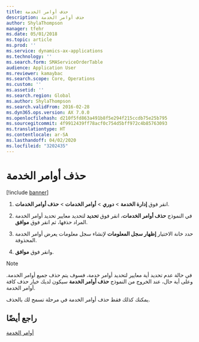 ```yaml
---
title: حذف أوامر الخدمة
description: حذف أوامر الخدمة
author: ShylaThompson
manager: tfehr
ms.date: 05/01/2018
ms.topic: article
ms.prod: ''
ms.service: dynamics-ax-applications
ms.technology: ''
ms.search.form: SMAServiceOrderTable
audience: Application User
ms.reviewer: kamaybac
ms.search.scope: Core, Operations
ms.custom: ''
ms.assetid: ''
ms.search.region: Global
ms.author: ShylaThompson
ms.search.validFrom: 2016-02-28
ms.dyn365.ops.version: AX 7.0.0
ms.openlocfilehash: d210f5fd863a491b8f5e294f215ccdb75e25b795
ms.sourcegitcommit: 4f9912439ff78acf0c754d5bff972c4b85763093
ms.translationtype: HT
ms.contentlocale: ar-SA
ms.lasthandoff: 04/02/2020
ms.locfileid: "3202435"
---
```

# <a name="delete-service-orders"></a>حذف أوامر الخدمة 

[!include [banner](../includes/banner.md)]


1.  انقر فوق **إدارة الخدمة** \> **دوري** \> **أوامر الخدمات** \> **حذف أوامر الخدمات**.

2.  في النموذج **حذف أوامر الخدمات**، انقر فوق **تحديد** لتحديد معايير تحديد أوامر الخدمة المراد حذفها، ثم انقر فوق **موافق**.

3.  حدد خانة الاختيار **إظهار سجل المعلومات** لإنشاء سجل معلومات يعرض أوامر الخدمة المحذوفة.

4.  وانقر فوق **موافق**.


> [!NOTE]
> <P>في حالة عدم تحديد أية معايير لتحديد أوامر خدمة، فسوف يتم حذف جميع أوامر الخدمة. وعلى أية حال، عند الخروج من النموذج <STRONG>حذف أوامر الخدمة</STRONG> سيكون لديك خيار حذف كافة أوامر الخدمة.</P>
> <P>يمكنك كذلك فقط حذف أوامر الخدمة في مرحلة تسمح لك بالحذف.</P>



## <a name="see-also"></a>راجع أيضًا

[أوامر الخدمة](service-orders.md)

  


